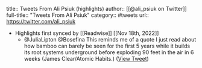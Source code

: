 title:: Tweets From Ali Psiuk (highlights)
author:: [[@ali_psiuk on Twitter]]
full-title:: "Tweets From Ali Psiuk"
category:: #tweets
url:: https://twitter.com/ali_psiuk

- Highlights first synced by [[Readwise]] [[Nov 18th, 2022]]
	- @JuliaLipton @Bosefina This reminds me of a quote I just read about how bamboo can barely be seen for the first 5 years while it builds its root systems underground before exploding 90 feet in the air in 6 weeks (James Clear/Atomic Habits.) ([View Tweet](https://twitter.com/ali_psiuk/status/1395934871747538949))